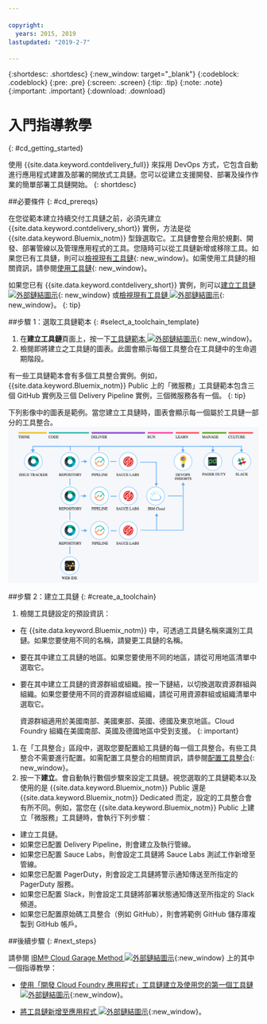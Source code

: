 ```yaml
---

copyright:
  years: 2015, 2019
lastupdated: "2019-2-7"

---
```


{:shortdesc: .shortdesc}
{:new_window: target="_blank"}
{:codeblock: .codeblock}
{:pre: .pre}
{:screen: .screen}
{:tip: .tip}
{:note: .note}
{:important: .important}
{:download: .download}


# 入門指導教學
{: #cd_getting_started}

使用 {{site.data.keyword.contdelivery_full}} 來採用 DevOps 方式，它包含自動進行應用程式建置及部署的開放式工具鏈。您可以從建立支援開發、部署及操作作業的簡單部署工具鏈開始。
{: shortdesc}

##必要條件
{: #cd_prereqs}

在您從範本建立持續交付工具鏈之前，必須先建立 {{site.data.keyword.contdelivery_short}} 實例，方法是從 {{site.data.keyword.Bluemix_notm}} 型錄選取它。工具鏈會整合用於規劃、開發、部署管線以及管理應用程式的工具。您隨時可以從工具鏈新增或移除工具。如果您已有工具鏈，則可以[檢視現有工具鏈](/docs/services/ContinuousDelivery?topic=ContinuousDelivery-toolchains_getting_started#viewing_a_toolchain){: new_window}。如需使用工具鏈的相關資訊，請參閱[使用工具鏈](/docs/ContinuousDelivery?topic=ContinuousDelivery-toolchains-using){: new_window}。

如果您已有 {{site.data.keyword.contdelivery_short}} 實例，則可以[建立工具鏈 ![外部鏈結圖示](../../icons/launch-glyph.svg "外部鏈結圖示")](https://cloud.ibm.com/devops/create){: new_window} 或[檢視現有工具鏈 ![外部鏈結圖示](../../icons/launch-glyph.svg "外部鏈結圖示")](https://cloud.ibm.com/devops/toolchains){: new_window}。
{: tip}

##步驟 1：選取工具鏈範本
{: #select_a_toolchain_template}

1. 在**建立工具鏈**頁面上，按一下[工具鏈範本 ![外部鏈結圖示](../../icons/launch-glyph.svg "外部鏈結圖示")](https://cloud.ibm.com/devops/create){: new_window}。
1. 檢閱即將建立之工具鏈的圖表。此圖會顯示每個工具整合在工具鏈中的生命週期階段。

 有一些工具鏈範本會有多個工具整合實例。例如，{{site.data.keyword.Bluemix_notm}} Public 上的「微服務」工具鏈範本包含三個 GitHub 實例及三個 Delivery Pipeline 實例，三個微服務各有一個。
 {: tip}

 下列影像中的圖表是範例。當您建立工具鏈時，圖表會顯示每一個屬於工具鏈一部分的工具整合。![「工具鏈」圖表](images/toolchain_diagram2.png)
 
##步驟 2：建立工具鏈 
{: #create_a_toolchain}
 
1. 檢閱工具鏈設定的預設資訊：

 * 在 {{site.data.keyword.Bluemix_notm}} 中，可透過工具鏈名稱來識別工具鏈。如果您要使用不同的名稱，請變更工具鏈的名稱。
 * 要在其中建立工具鏈的地區。如果您要使用不同的地區，請從可用地區清單中選取它。
 * 要在其中建立工具鏈的資源群組或組織。按一下鏈結，以切換選取資源群組與組織。如果您要使用不同的資源群組或組織，請從可用資源群組或組織清單中選取它。
 
   資源群組適用於美國南部、美國東部、英國、德國及東京地區。Cloud Foundry 組織在美國南部、英國及德國地區中受到支援。
   {: important}
 
1. 在「工具整合」區段中，選取您要配置給工具鏈的每一個工具整合。有些工具整合不需要進行配置。如需配置工具整合的相關資訊，請參閱[配置工具整合](/docs/services/ContinuousDelivery?topic=ContinuousDelivery-integrations){: new_window}。
1. 按一下**建立**。會自動執行數個步驟來設定工具鏈。視您選取的工具鏈範本以及使用的是 {{site.data.keyword.Bluemix_notm}} Public 還是 {{site.data.keyword.Bluemix_notm}} Dedicated 而定，設定的工具整合會有所不同。例如，當您在 {{site.data.keyword.Bluemix_notm}} Public 上建立「微服務」工具鏈時，會執行下列步驟：

 * 建立工具鏈。
 * 如果您已配置 Delivery Pipeline，則會建立及執行管線。
 * 如果您已配置 Sauce Labs，則會設定工具鏈將 Sauce Labs 測試工作新增至管線。
 * 如果您已配置 PagerDuty，則會設定工具鏈將警示通知傳送至所指定的 PagerDuty 服務。
 * 如果您已配置 Slack，則會設定工具鏈將部署狀態通知傳送至所指定的 Slack 頻道。
 * 如果您已配置原始碼工具整合（例如 GitHub），則會將範例 GitHub 儲存庫複製到 GitHub 帳戶。

##後續步驟
{: #next_steps}

請參閱 [IBM&reg; Cloud Garage Method ![外部鏈結圖示](../../icons/launch-glyph.svg "外部鏈結圖示")](https://www.ibm.com/cloud/garage){:new_window} 上的其中一個指導教學：

  * [使用「開發 Cloud Foundry 應用程式」工具鏈建立及使用您的第一個工具鏈 ![外部鏈結圖示](../../icons/launch-glyph.svg "外部鏈結圖示")](https://www.ibm.com/cloud/garage/tutorials/introduce-develop-cloud-foundry-app-toolchain){:new_window}。

  * [將工具鏈新增至應用程式 ![外部鏈結圖示](../../icons/launch-glyph.svg "外部鏈結圖示")](https://www.ibm.com/cloud/garage/tutorials/add-a-toolchain-to-an-app?task=2){:new_window}。
